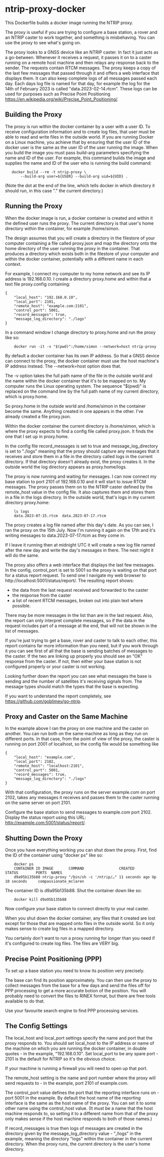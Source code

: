 # ntrip-proxy-docker

This Dockerfile builds a docker image running the NTRIP proxy.

The proxy is useful if you are trying to configure a base station, a rover
and an NTRIP caster to work together,
and something is misbehaving.
You can use the proxy to see what's going on.

The proxy looks to a GNSS device like an NTRIP caster.  In 
fact it just acts as a go-between.  Whenever it receives a request, it 
passes it on to a caster running on a remote host machine and then
relays any response back to the sender.  The requests contain RTCM
messages.  The proxy keeps a copy of the last few messages that 
passed through it and offers a web interface that displays them.  It
can also keep complete logs of all messages passed each day.  Each
days log file is named for that day, for example the log for the 
14th of February 2023 is called "data.2023-02-14.rtcm".  These logs
can be used for purposes such as Precise Point Positioning
https://en.wikipedia.org/wiki/Precise_Point_Positioning/.

## Building the Proxy

The proxy is run within the docker container by a user with a user
ID.  To receive configuration information and to create log files, 
that user must be able to read and write files in the outside world. 
If you are running Docker on a Linux machine, you achieve that by 
ensuring that the user ID of the docker user is the same as the user 
ID of the user running the image.  When you build the image you must 
pass build-arg parameters specifying the name and ID of the user.
For example, this command builds the image and supplies the name and 
ID of the user who is running the build command:

```
   docker build --rm -t ntrip-proxy \
       --build-arg user=${USER} --build-arg uid=${UID} .
```

(Note the dot at the end of the line, which tells docker in which
directory it should run, in this case "." the current directory.)


## Running the Proxy

When the docker image is run, a docker container is created and within it the
defined user runs the proxy.  The current directory is that user's 
home directory within the container, for example /home/simon.

The design assumes that you will create a 
directory in the filestore of your computer
containing a file called proxy.json and map the directory onto the 
home directory of the user running the proxy in the container.
That produces a directory which exists both in the filestore
of your computer and within the docker container,
potentially with a different name in each context.

For example,
I connect my computer to my home network
and see its IP address is 192.168.0.10.
I create a directory proxy.home
and within that a text file proxy.config containing:

```
{
    "local_host": "192.168.0.10",
    "local_port": 2101,
    "remote_host": "example.com:2101",
    "control_port": 5001,
    "record_messages": true,
    "message_log_directory": "./logs"
}
```

In a command window I change directory to proxy.home and run the
proxy like so:

```
    docker run -it -v "$(pwd)":/home/simon --network=host ntrip-proxy
```

By default a docker container has its own IP address.
So that a GNSS device can connect to the
proxy, the docker container must use the host machine's IP address instead.
The --network=host option does that.

The -v option takes the
full path name of the file in the outside world
and the name within the docker container that it's to be mapped on to.
My computer runs the Linux operating system.
The sequence "$(pwd)" is replaced on the command
line by the full path name of my current directory, which is proxy.home.

So proxy.home in the outside world and /home/simon in the container
become the same.
Anything created in one appears in the other.
I've already created a file proxy.json.

Within the docker container
the current directory is /home/simon,
which is where
the proxy expects to find a config file called proxy.json.
It finds the one that I set up in proxy.home.

In the config file record_messages
is set to true
and message_log_directory is set to "./logs"
meaning that the proxy should capture any messages that it receives
and store them in a file in 
the directory called logs in the current directory.
If that directory doesn't already exist,
the proxy creates it.
In the outside world the log directory appears as
proxy.home/logs.

The proxy is now running
and waiting for messages.
I can now connect my base station to port 2101 of 192.168.0.10
and it will start to issue RTCM messages.
The proxy passes them on to the NTRIP caster defined by the remote_host
value in the config file.
It also captures them and stores them in a file in the logs directory.
In the outside world, that's logs in my current directory proxy.home:

```
    ls logs
    data.2023-07-15.rtcm  data.2023-07-17.rtcm
```

The proxy creates a log file named after this day's date.
As you can see,
I ran the proxy on the 15th July.  Now I'm running it again on the 17th
and it's writing messages to data.2023-07-17.rtcm as they come in.

If I leave it running
then at midnight UTC
it will create a new log file named after the new day
and write the day's messages in there.  The next night it will do the same.

The proxy also offers a web interface that displays the last few messages.
In the config, control_port is set to 5001
so the proxy is waiting on that port for a status report request.
To send one I navigate my web browser to http://localhost:5001/status/report/.
The resulting report shows:

* the data from the last request received and forwarded to the caster
* the response from the caster
* a list of recent RTCM messages, broken out into plain text where possible.

There may be more messages in the list than are in the last request. Also, the report can only interpret complete messages, so if the data in the request includes part of a message at the end, that will not be shown in the list of messages.

If you're just trying to get a base, rover and caster
to talk to each other,
this report contains far more information than you need,
but if you work through it
you can see first of all
that the base is sending batches of messages
to the caster.
If the two are linking up properly you should see an "OK" response from the caster.
If not, then either your base station is not configured properly
or your caster is not working.

Looking further down the report you can see
what messages the base is sending and
the number of satellites it's receiving signals from.
The message types should match the types that the base is expecting.

If you want to understand the report completely, see https://github.com/goblimey/go-ntrip.


## Proxy and Caster on the Same Machine
In the example above I ran the proxy
on one machine and the caster on another.
You can run both on the same machine
as long as they run on different ports.
In that case, from the point of view
of the proxy,
the caster is running on port 2001 of localhost,
so the config file would be something like

```
{
    "local_host": "example.com",
    "local_port": 2102,
    "remote_host": "localhost:2101",
    "control_port": 5001,
    "record_messages": true,
    "message_log_directory": "./logs"
}
```

With that configuration,
the proxy runs on the server example.com on port 2102,
takes any messages it receives
and passes them to the caster running on the same server on port 2101.

Configure the base station to send messages to example.com port 2102.
Display the status report
using this URL: http://example.com:5001/status/report/.

## Shutting Down the Proxy

Once you have everything working
you can shut down the proxy.
First, find the ID of the container using "docker ps" like so:

```
    docker ps
    CONTAINER ID IMAGE       COMMAND                CREATED        STATUS        PORTS  NAMES
    d9a95b135b88 ntrip-proxy "/bin/sh -c '/ntrip/…" 11 seconds ago Up 10 seconds     compassionate_mclaren
```

The container ID is d9a95b135b88.  Shut the container down like so:

```
    docker kill d9a95b135b88
```

Now configure your base station
to connect directly to your real caster.

When you shut down the docker container, any files that it created are lost except for those that are mapped onto files in the outside world.
So it only makes sense to create log files in a mapped directory.

You certainly don't want to run a proxy running
for longer than you need
if it's configured to create log files.
The files are VERY big.


## Precise Point Positioning (PPP)

To set up a base station
you need to know its position
very precisely. 

The base can find its position approximately.
You can then use the proxy to collect messages from the base
for a few days and send the files off for PPP processing 
to get a more accurate botion of the position.
You will probably need to convert the files to RINEX
format, but there are free tools available to do that.

Use your favourite search engine to find PPP processing services.

## The Config Settings

The local_host and local_port settings specify the name and port that the proxy responds to.
You should set local_host to the IP address or name of the
machine on which you are running the docker container, in double quotes - 
in the example, "192.168.0.10".
Set local_port to be any spare port -
2101 is the default for NTRIP
so it's the obvious choice.

If your machine is running a firewall
you will need to open up that port.

The remote_host setting is the 
name and port number where the proxy will send requests to - in the 
example, port 2101 of example.com.

The control_port value defines the port
that the reporting interface runs on - 
port 5001 in the example.
By default the host name of the 
reporting interface is the same as the
host name of the proxy.
You can set it to some other name using the control_host value. 
(It must be a name that the host machine
responds to,
so setting it to a different name
from that of the proxy
only makes sense if the
host machine responds to both 
of those names.)

If record_messages is true then logs of
messages are created in the directory 
given by the
message_log_directory value - ",/logs"
in the example,
meaning the directory "logs" within the container in the current
directory.
When the proxy runs, the current directory is the user's home directory.




